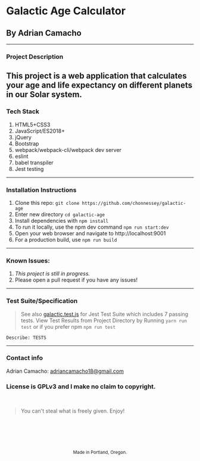 # Galactic Age Calculator
## By Adrian Camacho

---

### Project Description

This project is a web application that calculates your age and life expectancy on different planets in our Solar system.
---
### Tech Stack
1. HTML5+CSS3
2. JavaScript/ES2018+
3. jQuery
4. Bootstrap
5. webpack/webpack-cli/webpack dev server
6. eslint
7. babel transpiler
8. Jest testing
---
### Installation Instructions
1. Clone this repo: `git clone https://github.com/chonnessey/galactic-age`
2. Enter new directory `cd galactic-age`
3. Install dependencies with `npm install`
4. To run it locally, use the npm dev command `npm run start:dev`
5. Open your web browser and navigate to http://localhost:9001
6. For a production build, use `npm run build`
---
### Known Issues:
1. _This project is still in progress._
2. Please open a pull request if you have any issues!
---
### Test Suite/Specification

> See also [galactic.test.js](https://github.com/chonnessey/galactic-age/tree/main/__tests__) for Jest Test Suite which includes 7 passing tests. View Test Results from Project Directory by Running `yarn run test` or if you prefer npm `npm run test`

```
Describe: TESTS

```
---

### Contact info
Adrian Camacho:  <adriancamacho18@gmail.com>

### License is GPLv3 and I make no claim to copyright. 
<br />

> You can't steal what is freely given. Enjoy!

<br />
<br />
<br />
<br />
<p align="center">
  <small>Made in Portland, Oregon. </small>
</p>